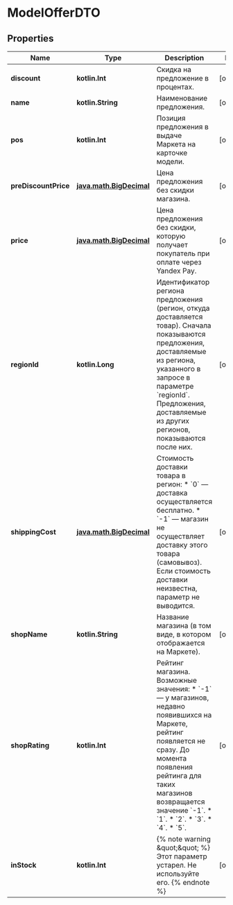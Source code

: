 
# ModelOfferDTO

## Properties
| Name | Type | Description | Notes |
| ------------ | ------------- | ------------- | ------------- |
| **discount** | **kotlin.Int** | Скидка на предложение в процентах. |  [optional] |
| **name** | **kotlin.String** | Наименование предложения. |  [optional] |
| **pos** | **kotlin.Int** | Позиция предложения в выдаче Маркета на карточке модели. |  [optional] |
| **preDiscountPrice** | [**java.math.BigDecimal**](java.math.BigDecimal.md) | Цена предложения без скидки магазина. |  [optional] |
| **price** | [**java.math.BigDecimal**](java.math.BigDecimal.md) | Цена предложения без скидки, которую получает покупатель при оплате через Yandex Pay. |  [optional] |
| **regionId** | **kotlin.Long** | Идентификатор региона предложения (регион, откуда доставляется товар).  Сначала показываются предложения, доставляемые из региона, указанного в запросе в параметре &#x60;regionId&#x60;. Предложения, доставляемые из других регионов, показываются после них.  |  [optional] |
| **shippingCost** | [**java.math.BigDecimal**](java.math.BigDecimal.md) | Стоимость доставки товара в регион:  * &#x60;0&#x60; — доставка осуществляется бесплатно. * &#x60;-1&#x60; — магазин не осуществляет доставку этого товара (самовывоз).  Если стоимость доставки неизвестна, параметр не выводится.  |  [optional] |
| **shopName** | **kotlin.String** | Название магазина (в том виде, в котором отображается на Маркете). |  [optional] |
| **shopRating** | **kotlin.Int** | Рейтинг магазина.  Возможные значения: * &#x60;-1&#x60; — у магазинов, недавно появившихся на Маркете, рейтинг появляется не сразу. До момента появления рейтинга для таких магазинов возвращается значение &#x60;-1&#x60;. * &#x60;1&#x60;. * &#x60;2&#x60;. * &#x60;3&#x60;. * &#x60;4&#x60;. * &#x60;5&#x60;.  |  [optional] |
| **inStock** | **kotlin.Int** | {% note warning \&quot;\&quot; %}  Этот параметр устарел. Не используйте его.  {% endnote %}  |  [optional] |



